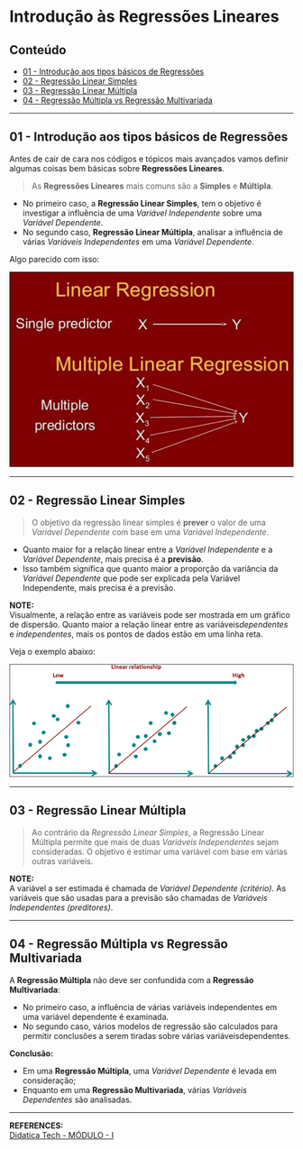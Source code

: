 # Introdução às Regressões Lineares

## Conteúdo

 - [01 - Introdução aos tipos básicos de Regressões](#01)
 - [02 - Regressão Linear Simples](#02)
 - [03 - Regressão Linear Múltipla](#03)
 - [04 -  Regressão Múltipla vs Regressão Multivariada](#04)

---

<div id='01'></div>

## 01 - Introdução aos tipos básicos de Regressões

Antes de cair de cara nos códigos e tópicos mais avançados vamos definir algumas coisas bem básicas sobre **Regressões Lineares**.

> As **Regressões Lineares** mais comuns são a **Simples** e **Múltipla**.

 - No primeiro caso, a **Regressão Linear Simples**, tem o objetivo é investigar a influência de uma *Variável Independente* sobre uma *Variável Dependente*.
 - No segundo caso, **Regressão Linear Múltipla**, analisar a influência de várias *Variáveis Independentes* em uma *Variável Dependente*.

Algo parecido com isso:

![image](images/linear-regression-types.jpg)  

---

<div id="02"></div>

## 02 - Regressão Linear Simples

> O objetivo da regressão linear simples é **prever** o valor de uma *Variável Dependente* com base em uma *Variável Independente*.

 - Quanto maior for a relação linear entre a *Variável Independente* e a *Variável Dependente*, mais precisa é a **previsão**.
 - Isso também significa que quanto maior a proporção da variância da *Variável Dependente* que pode ser explicada pela Variável Independente, mais precisa é a previsão.

**NOTE:**  
Visualmente, a relação entre as variáveis ​​pode ser mostrada em um gráfico de dispersão. Quanto maior a relação linear entre as variáveis ​*​dependentes* e *independentes*, mais os pontos de dados estão em uma linha reta.

Veja o exemplo abaixo:

![image](images/linear-relationship.png)  

---

<div id="03"></div>

## 03 - Regressão Linear Múltipla

> Ao contrário da *Regressão Linear Simples*, a Regressão Linear Múltipla permite que mais de duas *Variáveis ​​Independentes* sejam consideradas. O objetivo é estimar uma variável com base em várias outras variáveis.

**NOTE:**  
A variável a ser estimada é chamada de *Variável Dependente (critério)*. As variáveis ​​que são usadas para a previsão são chamadas de *Variáveis Independentes (preditores)*.

---

<div id="04"></div>

## 04 -  Regressão Múltipla vs Regressão Multivariada

A **Regressão Múltipla** não deve ser confundida com a **Regressão Multivariada**:
 - No primeiro caso, a influência de várias variáveis ​​independentes em uma variável dependente é examinada.
 - No segundo caso, vários modelos de regressão são calculados para permitir conclusões a serem tiradas sobre várias variáveis ​​dependentes.

**Conclusão:**  
 - Em uma **Regressão Múltipla**, uma *Variável Dependente* é levada em consideração;
 - Enquanto em uma **Regressão Multivariada**, várias *Variáveis ​​Dependentes* são analisadas.

---

**REFERENCES:**  
[Didatica Tech - MÓDULO - I](https://didatica.tech/)  
